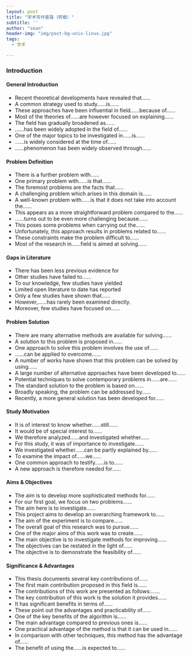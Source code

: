 ```yaml
---
layout: post
title: "学术写作套路（转载）"
subtitle: ''
author: "sean"
header-img: "img/post-bg-unix-linux.jpg"
tags:
  - 学术

---
```


### Introduction

#### General Introduction
* Recent theoretical developments have revealed that……
* A common strategy used to study……is……
* These approaches have been influential in field……because of……
* Most of the theories of……are however focused on explaining……
* The field has gradually broadened as……
* ……has been widely adopted in the field of……
* One of the major topics to be investigated in……is……
* ……is widely considered at the time of……
* ……phenomenon has been widely observed through……


#### Problem Definition
* There is a further problem with……
* One primary problem with……is that……
* The foremost problems are the facts that……
* A challenging problem which arises in this domain is……
* A well-known problem with……is that it does not take into account the……
* This appears as a more straightforward problem compared to the……
* ……turns out to be even more challenging because……
* This poses some problems when carrying out the……
* Unfortunately, this approach results in problems related to……
* These constraints make the problem difficult to……
* Most of the research in……field is aimed at solving……


#### Gaps in Literature
* There has been less previous evidence for
* Other studies have failed to……
* To our knowledge, few studies have yielded
* Limited open literature to date has reported
* Only a few studies have shown that……
* However,……has rarely been examined directly.
* Moreover, few studies have focused on……


#### Problem Solution
* There are many alternative methods are available for solving……
* A solution to this problem is proposed in……
* One approach to solve this problem involves the use of……
* ……can be applied to overcome……
* A number of works have shown that this problem can be solved by using……
* A large number of alternative approaches have been developed to……
* Potential techniques to solve contemporary problems in……are……
* The standard solution to the problem is based on……
* Broadly speaking, the problem can be addressed by……
* Recently, a more general solution has been developed for……

#### Study Motivation
* It is of interest to know whether……still……
* It would be of special interest to……
* We therefore analyzed……and investigated whether……
* For this study, it was of importance to investigate……
* We investigated whether……can be partly explained by……
* To examine the impact of……we……
* One common approach to testify……is to……
* A new approach is therefore needed for……

#### Aims & Objectives
* The aim is to develop more sophisticated methods for……
* For our first goal, we focus on two problems……
* The aim here is to investigate……
* This project aims to develop an overarching framework to……
* The aim of the experiment is to compare……
* The overall goal of this research was to pursue……
* One of the major aims of this work was to create……
* The main objective is to investigate methods for improving……
* The objectives can be restated in the light of……
* The objective is to demonstrate the feasibility of……


#### Significance & Advantages
* This thesis documents several key contributions of……
* The first main contribution proposed in this field is……
* The contributions of this work are presented as follows:……
* The key contribution of this work is the solution it provides……
* It has significant benefits in terms of……
* These point out the advantages and practicability of……
* One of the key benefits of the algorithm is……
* The main advantage compared to previous ones is……
* One practical advantage of the method is that it can be used in……
* In comparison with other techniques, this method has the advantage of……
* The benefit of using the……is expected to……

